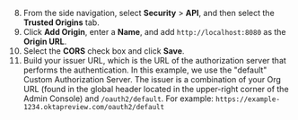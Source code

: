 8. From the side navigation, select **Security** > **API**, and then select the **Trusted Origins** tab.
9. Click **Add Origin**, enter a **Name**, and add `http://localhost:8080` as the **Origin URL**.
10. Select the **CORS** check box and click **Save**.
11. Build your issuer URL, which is the URL of the authorization server that performs the authentication. In this example, we use the "default" Custom Authorization Server. The issuer is a combination of your Org URL (found in the global header located in the upper-right corner of the Admin Console) and `/oauth2/default`. For example: `https://example-1234.oktapreview.com/oauth2/default`
